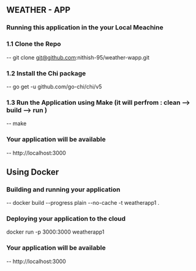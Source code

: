 ## WEATHER - APP

### Running this application in the your Local Meachine

### 1.1 Clone the Repo

-- git clone git@github.com:nithish-95/weather-wapp.git

### 1.2 Install the  Chi package 

-- go get -u github.com/go-chi/chi/v5

### 1.3 Run the Application using Make (it will perfrom : clean --> build --> run )

-- make

### Your application will be available 
--  http://localhost:3000

## Using Docker 

### Building and running your application

-- docker build --progress plain --no-cache -t weatherapp1 .


### Deploying your application to the cloud

docker run -p 3000:3000 weatherapp1 

### Your application will be available 
--  http://localhost:3000